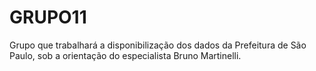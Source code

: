 # GRUPO11
Grupo que trabalhará a disponibilização dos dados da Prefeitura de São Paulo, sob a orientação do especialista Bruno Martinelli.
